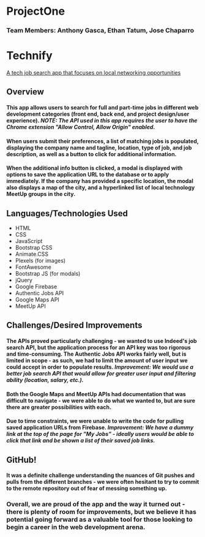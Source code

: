 # ProjectOne
### Team Members: Anthony Gasca, Ethan Tatum, Jose Chaparro

# Technify
[A tech job search app that focuses on local networking opportunities](https://ajgasca.github.io/ProjectOne/ "Technify Job Search")

## Overview
#### This app allows users to search for full and part-time jobs in different web development categories (front end, back end, and project design/user experience). _**NOTE:** The API used in this app requires the user to have the Chrome extension "Allow Control, Allow Origin" enabled._

#### When users submit their preferences, a list of matching jobs is populated, displaying the company name and  tagline, location, type of job, and job description, as well as a button to click for additional information.

#### When the additional info button is clicked, a modal is displayed with options to save the application URL to the database or to apply immediately. If the company has provided a specific location, the modal also displays a map of the city, and a hyperlinked list of local technology MeetUp groups in the city.

## Languages/Technologies Used
* HTML
* CSS
* JavaScript
* Bootstrap CSS
* Animate.CSS
* Plexels (for images)
* FontAwesome
* Bootstrap JS (for modals)
* jQuery
* Google Firebase
* Authentic Jobs API
* Google Maps API
* MeetUp API

## Challenges/Desired Improvements
#### The APIs proved particularly challenging - we wanted to use Indeed's job search API, but the application process for an API key was too rigorous and time-consuming. The Authentic Jobs API works fairly well, but is limited in scope - as such, we had to limit the amount of user input we could accept in order to populate results. _**Improvement:** We would use a better job search API that would allow for greater user input and filtering ability (location, salary, etc.)._

#### Both the Google Maps and MeetUp APIs had documentation that was difficult to navigate - we were able to do what we wanted to, but are sure there are greater possibilities with each.

#### Due to time constraints, we were unable to write the code for pulling saved application URLs from Firebase. _**Improvement:** We have a dummy link at the top of the page for "My Jobs" - ideally users would be able to click that link and be shown a list of their saved job links._

## **GitHub!** 
#### It was a definite challenge understanding the nuances of Git pushes and pulls from the different branches - we were often hesitant to try to commit to the remote repository out of fear of messing something up. 

### Overall, we are proud of the app and the way it turned out - there is plenty of room for improvements, but we believe it has potential going forward as a valuable tool for those looking to begin a career in the web development arena.